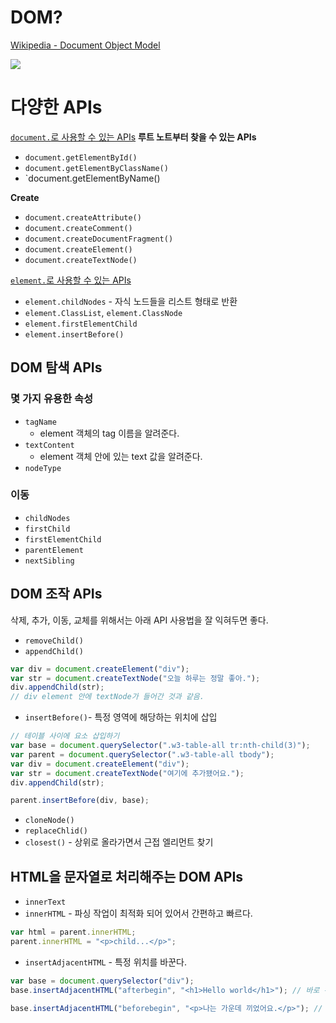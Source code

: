 # DOM?
[Wikipedia - Document Object Model](https://en.wikipedia.org/wiki/Document_Object_Model)

![](https://upload.wikimedia.org/wikipedia/commons/thumb/5/5a/DOM-model.svg/1024px-DOM-model.svg.png)

# 다양한 APIs
[`document.`로 사용할 수 있는 APIs](https://www.w3schools.com/jsref/dom_obj_document.asp)
**루트 노트부터 찾을 수 있는 APIs**
* `document.getElementById()`
* `document.getElementByClassName()`
* `document.getElementByName()

**Create**
* `document.createAttribute()`
* `document.createComment()`
* `document.createDocumentFragment()`
* `document.createElement()`
* `document.createTextNode()`

[`element.`로 사용할 수 있는 APIs](https://www.w3schools.com/jsref/dom_obj_all.asp)
- `element.childNodes` - 자식 노드들을 리스트 형태로 반환
- `element.ClassList`, `element.ClassNode`
- `element.firstElementChild`
- `element.insertBefore()`
## DOM 탐색 APIs
### 몇 가지 유용한 속성
- `tagName`
	- element 객체의 tag 이름을 알려준다.
- `textContent`
	- element 객체 안에 있는 text 값을 알려준다.
- `nodeType`
### 이동
- `childNodes`
- `firstChild`
- `firstElementChild`
- `parentElement`
- `nextSibling`
## DOM 조작 APIs
삭제, 추가, 이동, 교체를 위해서는 아래 API 사용법을 잘 익혀두면 좋다.
- `removeChild()`
- `appendChild()`
```javascript
var div = document.createElement("div");
var str = document.createTextNode("오늘 하루는 정말 좋아.");
div.appendChild(str);
// div element 안에 textNode가 들어간 것과 같음.
```
- `insertBefore()`- 특정 영역에 해당하는 위치에 삽입
```javascript
// 테이블 사이에 요소 삽입하기
var base = document.querySelector(".w3-table-all tr:nth-child(3)");
var parent = document.querySelector(".w3-table-all tbody");
var div = document.createElement("div");
var str = document.createTextNode("여기에 추가됐어요.");
div.appendChild(str);

parent.insertBefore(div, base);
```
- `cloneNode()`
- `replaceChlid()`
- `closest()` - 상위로 올라가면서 근접 엘리먼트 찾기
## HTML을 문자열로 처리해주는 DOM APIs
- `innerText`
- `innerHTML` -  파싱 작업이 최적화 되어 있어서 간편하고 빠르다.
```javascript
var html = parent.innerHTML;
parent.innerHTML = "<p>child...</p>";
```
- `insertAdjacentHTML` - 특정 위치를 바꾼다.
```javascript
var base = document.querySelector("div");
base.insertAdjacentHTML("afterbegin", "<h1>Hello world</h1>"); // 바로 뒤에 넣기

base.insertAdjacentHTML("beforebegin", "<p>나는 가운데 끼었어요.</p>"); // 바로 앞에 넣기
